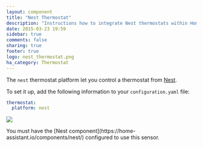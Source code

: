 ```yaml
---
layout: component
title: "Nest Thermostat"
description: "Instructions how to integrate Nest thermostats within Home Assistant."
date: 2015-03-23 19:59
sidebar: true
comments: false
sharing: true
footer: true
logo: nest_thermostat.png
ha_category: Thermostat
---
```



The `nest` thermostat platform let you control a thermostat from [Nest](https://nest.com).

To set it up, add the following information to your `configuration.yaml` file:

```yaml
thermostat:
  platform: nest
```

<p class='img'>
  <img src='{{site_root}}/images/screenshots/nest-thermostat-card.png' />
</p>

<p class='note'>You must have the [Nest component](https://home-assistant.io/components/nest/) configured to use this sensor.</p>
